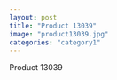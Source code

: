 ```yaml
---
layout: post
title: "Product 13039"
image: "product13039.jpg"
categories: "category1"
---
```

Product 13039
